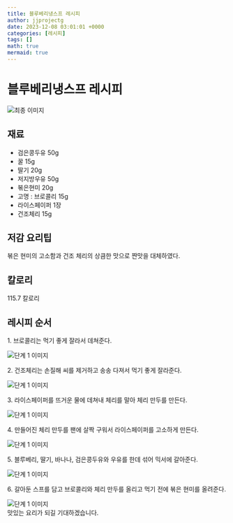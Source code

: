 ```yaml
---
title: 블루베리냉스프 레시피
author: jjprojectg
date: 2023-12-08 03:01:01 +0000
categories: [레시피]
tags: []
math: true
mermaid: true
---
```

<meta name="og:type" content="website"/>
<meta charset="UTF-8"/>
<div class="header">
  <h1>블루베리냉스프 레시피</h1>
</div>

<div class="container my-4">
  <div class="row">
    <div class="col-12 col-md-6">
      <div class="recipe-image">
        <img src="http://www.foodsafetykorea.go.kr/uploadimg/cook/10_00345_2.png" class="step-image" alt="최종 이미지"/>
      </div>
    </div>
    <div class="col-12 col-md-6">
      <div class="ingredients">
        <h2>재료</h2>
        <ul class="card">
          <li> 검은콩두유 50g </li>
          <li>  꿀 15g </li>
          <li>  딸기 20g </li>
          <li> 저지방우유 50g </li>
          <li>  볶은현미 20g </li>
          <li> 고명 : 브로콜리 15g </li>
          <li>  라이스페이퍼 1장 </li>
          <li>  건조체리 15g </li>
</ul>
      </div>
    </div>
    <div class="col-12 col-md-6">
      <div class="ingredients">
        <h2>저감 요리팁</h2>
        <div class="card"> 
          <p>
            볶은 현미의 고소함과 건조 체리의 상큼한 맛으로 짠맛을 대체하였다.
          </p>
        </div>
      </div>
      <div class="ingredients">
        <h2>칼로리</h2>
        <div class="card"> 
          <p>
            115.7 칼로리
          </p>
        </div>
      </div>
    </div>
  </div>

  <h2 class="my-4">레시피 순서</h2>
  <div class="card recipe-card">
    <div class="card-body recipe-step">
      <p class="card-text step-description">1. 브로콜리는 먹기 좋게 잘라서 데쳐준다.</p>
      <img src="http://www.foodsafetykorea.go.kr/uploadimg/cook/20_00345_01.png" alt="단계 1 이미지" class="step-image"/>
    </div>
  </div>
  <div class="card recipe-card">
    <div class="card-body recipe-step">
      <p class="card-text step-description">2. 건조체리는 손질해 씨를 제거하고 송송 다져서
먹기 좋게 잘라준다.</p>
      <img src="http://www.foodsafetykorea.go.kr/uploadimg/cook/20_00345_02.png" alt="단계 1 이미지" class="step-image"/>
    </div>
  </div>
  <div class="card recipe-card">
    <div class="card-body recipe-step">
      <p class="card-text step-description">3. 라이스페이퍼를 뜨거운 물에 데쳐내 체리를
말아 체리 만두를 만든다.</p>
      <img src="http://www.foodsafetykorea.go.kr/uploadimg/cook/20_00345_03.png" alt="단계 1 이미지" class="step-image"/>
    </div>
  </div>
  <div class="card recipe-card">
    <div class="card-body recipe-step">
      <p class="card-text step-description">4. 만들어진 체리 만두를 팬에 살짝 구워서
라이스페이퍼를 고소하게 만든다.</p>
      <img src="http://www.foodsafetykorea.go.kr/uploadimg/cook/20_00345_04.png" alt="단계 1 이미지" class="step-image"/>
    </div>
  </div>
  <div class="card recipe-card">
    <div class="card-body recipe-step">
      <p class="card-text step-description">5. 블루베리, 딸기, 바나나, 검은콩두유와 우유를
한데 섞어 믹서에 갈아준다.</p>
      <img src="http://www.foodsafetykorea.go.kr/uploadimg/cook/20_00345_05.png" alt="단계 1 이미지" class="step-image"/>
    </div>
  </div>
  <div class="card recipe-card">
    <div class="card-body recipe-step">
      <p class="card-text step-description">6. 갈아둔 스프를 담고 브로콜리와 체리 만두를
올리고 먹기 전에 볶은 현미를 올려준다.</p>
      <img src="http://www.foodsafetykorea.go.kr/uploadimg/cook/20_00345_06.png" alt="단계 1 이미지" class="step-image"/>
    </div>
  </div>

</div>
맛있는 요리가 되길 기대하겠습니다.

